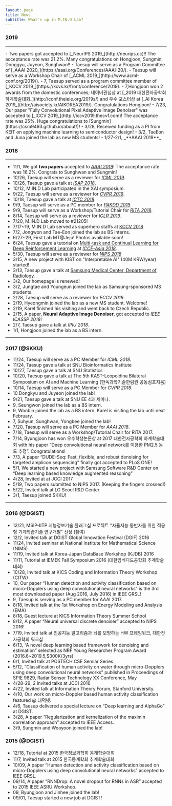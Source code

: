 ```yaml
---
layout: page
title: News
subtitle: What's up in M.IN.D Lab?
---
```


### 2019
<hr>
- Two papers got accepted to [_NeurIPS 2019_](http://neurips.cc)!! The acceptance rate was 21.2%. Many congratulations on Hongjoon, Sungmin, Donggyu, Juyeon, Sunghwan!! 
- Taesup will serve as a Program Committee of [_AAAI 2020_](https://aaai.org/Conferences/AAAI-20/).
- Taesup will serve as a Workshop Chair of [_ACML 2019_](http://www.acml-conf.org/2019/).
- 7, Taesup served as a program committee member of [_KCCV 2019_](https://kcvs.kr/front/conference/2019).
- 7,Hongjoon won 2 awards from the domestic conferences; 네이버관심상 at [_2019 대한전자공학회 하계학술대회_](http://conf.theieie.org/2019s/) and 우수 포스터상 at [_AI Korea 2019_](http://aisociety.kr/AIKOREA2019/). Congratulations Hongjoon!
- 7/23, Our paper "Fully Convolutional Pixel Adaptive Image Denoiser" was accepted to [_ICCV 2019_](http://iccv2019.thecvf.com)! The acceptance rate was 25%. Huge congratulations to [Sungmin](https://csm9493.github.io/about/)!
- 3/28, Received funding as a PI from KEIT on applying machine learning to semiconductor design!
- 3/2, TaeEon and Juna joined the lab as new MS students!
- 1/27-2/1, _**AAAI 2019**_


### 2018 
<hr>

- 11/1, We got **two papers** accepted to [_AAAI 2019_](https://aaai.org/Conferences/AAAI-19/)! The acceptance rate was 16.2%. Congrats to Sunghwan and Sungmin!
- 10/26, Taesup will serve as a reviewer for [_ICML 2019_](http://icml.cc).
- 10/26, Taesup gave a talk at [_ISAP 2018_](http://isap2018.org/).
- 10/12, M.IN.D Lab participated in the XAI symposium. 
- 9/22, Taesup will serve as a reviewer for [_CVPR 2019_](http://cvpr2019.thecvf.com/).
- 10/18, Taesup gave a talk at [_ICTC 2018_](http://ictc.org).
- 9/9, Taesup will serve as a PC member for [_PAKDD 2019_](http://www.pakdd2019.org).
- 9/9, Taesup will serve as a Workshop/Tutorial Chair for [_RITA 2018_](http://2018/icrita.org).
- 8/14, Taesup will serve as a reviewer for [_ICLR 2019_](http://iclr.cc).
- 7/20, M.IN.D Lab moved to \#21205!
- 7/17~19, M.IN.D Lab served as superhero staffs at [KCCV 2018](https://kcvs.kr/front/conference/2018#conference-tap-02)
- 7/2, Jongwon and Tae-Eon joined the lab as BS interns. 
- 6/27~29, First Lab MT@Jeju! Photos available soon!
- 6/24, Taesup gave a tutorial on [Multi-task and Continual Learning for Deep Reinforcement Learning](http://115.145.155.74/files/Talks/MTC_RL.pdf) at [_ICCE-Asia 2018_](http://www.icce-asia2018.org/).
- 5/30, Taesup will serve as a reviewer for [_NIPS 2018_](http://nips.cc)
- 3/15, A new project with KIST on "Interpretable AI" (40M KRW/year) started!
- 3/13, Taesup gave a talk at [Samsung Medical Center, Department of Radiology](http://radiology.samsunghospital.com/).
- 3/2, Our homepage is renewed!
- 3/2, Jungtae and Youngeun joined the lab as Samsung-sponsored MS students.
- 2/28, Taesup will serve as a reviewer for _ECCV 2018_.
- 2/19, Hyeongmin joined the lab as a new MS student. Welcome!
- 2/19, Karel finished his visiting and went back to Czech Republic. 
- 2/15, A paper, **Neural Adaptive Image Denoiser**, got accepted to _IEEE ICASSP 2018_!
- 2/7, Taesup gave a talk at _IPIU 2018_. 
- 1/1, Hongjoon joined the lab as a BS intern. 
<hr>

### 2017 (@SKKU)

- 11/24, Taesup will serve as a PC Member for _ICML 2018_.
- 11/24, Taesup gave a talk at SNU Bioinformatics Institute
- 10/27, Taesup gave a talk at SNU Statistics
- 10/20, Taesup gave a talk at The 5th KAST-Leopoldina Bilateral Symposium on AI and Machine Learning (한독과학기술한림원 공동심포지움)
- 10/14, Taesup will serve as a PC Member for _CVPR 2018_.
- 10 Dongkyu and Juyeon joined the lab!
- 9/21, Taesup gave a talk at SNU EE 4과 세미나.
- 9, Seungwon joined the lab as a BS intern.
- 9, Wonbin joined the lab as a BS intern. Karel is visiting the lab until next February.
- 7, Suhyun, Sunghwan, Yongbee joined the lab!
- 7/20, Taesup will serve as a PC Member for _AAAI 2018_.
- 7/18, Taesup will serve as a Workshop/Tutorial Chair for RiTA 2017.
- 7/14, Byungjoon has won 우수학생논문상 at 2017 대한전자공학회 하계학술대회 with his paper “Deep convolutional neural network를 이용한 PM2.5 농도 추정”. Congratulations!
- 7/3, A paper “DUDE-Seq: Fast, flexible, and robust denoising for targeted amplicon sequencing” finally got accepted to PLoS ONE!
- 5/1, We started a new project with Samsung Software R&D Center on “Deep learning based knowledge augmented reasoning”
- 4/28, Invited at at JCCI 2017
- 5/19, Two papers submitted to NIPS 2017. (Keeping the fingers crossed!)
- 5/22, Invited talk at LG Seoul R&D Center
- 3/1, Taesup joined SKKU!

<hr>

### 2016 (@DGIST)

- 12/21, MSIP-IITP 지능정보기술 플래그십 프로젝트 “자율지능 동반자를 위한 적응형 기계학습기술 연구개발” 선정 (참여)
- 12/2, Invited talk at DGIST Global Innovation Festival (DGIF) 2016
- 11/24, Invited seminar at National Institute for Mathematical Science (NIMS)
- 11/19, Invited talk at Korea-Japan DataBase Workshop (KJDB) 2016
- 11/11, Tutorial at IEMEK Fall Symposium 2016 (대한임베디드공학회 추계학술대회)
- 10/28, Invited talk at KICS Coding and Information Theory Workshop (CITW)
- 10, Our paper “Human detection and activity classification based on micro-Dopplers using deep convolutional neural networks” is the 3rd most downloaded paper (Aug 2016, July 2016) in IEEE GRSL!
- 9, Taesup is serving as a PC member for AAAI 2017.
- 8/18, Invited talk at the 1st Workshop on Energy Modeling and Analysis (EMA)
- 8/18, Guest lecture at KICS Information Theory Summer School
- 8/12, A paper “Neural universal discrete denoiser” accepted to NIPS 2016!
- 7/19, Invited talk at 인공지능 알고리즘과 뇌를 모방하는 HW 프레임워크, 대한전자공학회 워크샵
- 6/13, “A novel deep learning based framework for denoising and estimation” selected as NRF Young Researcher Program Award (2016.6~2019.5,$300K/3yrs)
- 6/1, Invited talk at POSTECH CSE Semiar Series
- 5/12, “Classification of human activity on water through micro-Dopplers using deep convolutional neural networks” published in Proceedings of SPIE 9829, Radar Sensor Technology XX Conference, May 
- 4/28-29, 2 Invited talks at JCCI 2016
- 4/22, Invited talk at Information Theory Forum, Stanford University.
- 4/10, Our work on micro-Doppler based human activity classification featured @ 대덕넷.
- 4/6, Taesup delivered a special lecture on “Deep learning and AlphaGo” at DGIST.
- 3/28, A paper “Regularization and kernelization of the maximin correlation approach” accepted to IEEE Access.
- 3/9, Sungmin and Wooyoon joined the lab!

### 2015 (@DGIST)
- 12/18, Tutorial at 2015 한국정보과학회 동계학술대회
- 11/7, Invited talk at 2015 한국통계학회 추계학술대회
- 10/09, A paper “Human detection and activity classification based on micro-Dopplers using deep convolutional neural networks” accepted to IEEE GRSL.
- 09/14, A paper “RNNDrop: A novel dropout for RNNs in ASR” accepted to 2015 IEEE ASRU Workshop.
- 09, Byungjoon and Jinhee joined the lab!
- 09/01, Taesup started a new job at DGIST!
